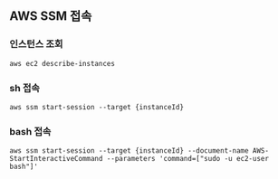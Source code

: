 ## AWS SSM 접속

### 인스턴스 조회

```shell
aws ec2 describe-instances
```

### sh 접속

```shell
aws ssm start-session --target {instanceId}
```

### bash 접속

```text
aws ssm start-session --target {instanceId} --document-name AWS-StartInteractiveCommand --parameters 'command=["sudo -u ec2-user bash"]'
```
